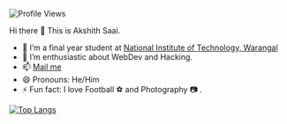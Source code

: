 <p align="left">
  <img src="https://komarev.com/ghpvc/?username=Akshithsaai&label=Profile%20views&color=0e75b6&style=flat" alt="Profile Views" />
</p>


Hi there 👋 This is Akshith Saai.

- 🌱 I’m a final year student at <a href="https://nitw.ac.in/">National Institute of Technology, Warangal</a>
- 👯 I’m enthusiastic about WebDev and Hacking.
- 📫 <a href = "mailto: akshithsaaimanchikanti@gmail.com">Mail me</a>
- 😄 Pronouns: He/Him
- ⚡ Fun fact: I love Football ⚽ and Photography 📷 .

[![Top Langs](https://github-readme-stats.vercel.app/api/top-langs/?username=anuraghazra&layout=compact&theme=transparent)](https://github.com/anuraghazra/github-readme-stats)

